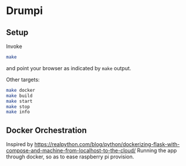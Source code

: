 # Drumpi

## Setup

Invoke
```bash
make
```
and point your browser as indicated by `make` output.

Other targets:
```bash
make docker
make build
make start
make stop
make info
```

## Docker Orchestration
Inspired by
https://realpython.com/blog/python/dockerizing-flask-with-compose-and-machine-from-localhost-to-the-cloud/
Running the app through docker, so as to ease raspberry pi provision.
